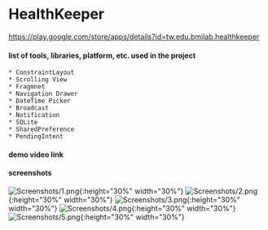 # HealthKeeper

https://play.google.com/store/apps/details?id=tw.edu.bmilab.healthkeeper

#### list of tools, libraries, platform, etc. used in the project
```
* ConstraintLayout
* Scrolling View
* Fragmnet
* Navigation Drawer
* DateTime Picker
* Broadcast
* Notification
* SQLite
* SharedPreference
* PendingIntent
```

#### demo video link

#### screenshots
![Screenshots/1.png](Screenshots/1.png){:height="30%" width="30%"}
![Screenshots/2.png](Screenshots/2.png){:height="30%" width="30%"}
![Screenshots/3.png](Screenshots/3.png){:height="30%" width="30%"}
![Screenshots/4.png](Screenshots/4.png){:height="30%" width="30%"}
![Screenshots/5.png](Screenshots/5.png){:height="30%" width="30%"}
